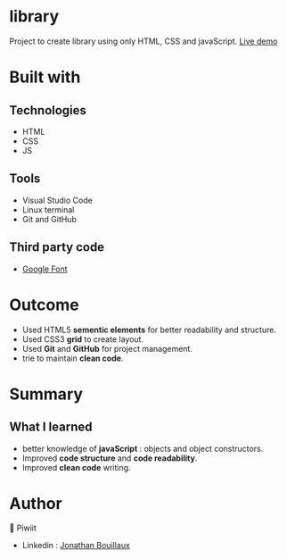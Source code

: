 # library

Project to create library using only HTML, CSS and javaScript.
[Live demo](https://piwiit.github.io/library/.)

# Built with

## Technologies

- HTML
- CSS
- JS

## Tools

- Visual Studio Code
- Linux terminal
- Git and GitHub

## Third party code

- [Google Font](https://fonts.google.com/)

# Outcome

- Used HTML5 **sementic elements** for better readability and structure.
- Used CSS3 **grid** to create layout.
- Used **Git** and **GitHub** for project management.
- trie to maintain **clean code**.

# Summary

## What I learned

- better knowledge of **javaScript** : objects and object constructors.
- Improved **code structure** and **code readability**.
- Improved **clean code** writing.

# Author

:boy: Piwiit

- Linkedin : [Jonathan Bouillaux](https://www.linkedin.com/in/jonathan-bouillaux-810b831a1/)
